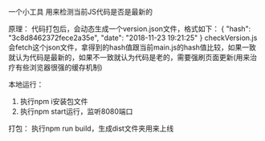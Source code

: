 一个小工具
用来检测当前JS代码是否是最新的

原理：
代码打包后，会动态生成一个version.json文件，格式如下：
{
  "hash": "3c8d8462372fece2a35e",
  "date": "2018-11-23 19:21:25"
}
checkVersion.js会fetch这个json文件，拿得到的hash值跟当前main.js的hash值比较，如果一致就认为代码是最新的，如果不一致就认为代码是老的，需要强刷页面更新(用来治疗有些浏览器很强的缓存机制)


本地运行：
1. 执行npm i安装包文件
2. 执行npm start运行，监听8080端口

打包：
执行npm run build，生成dist文件夹用来上线


